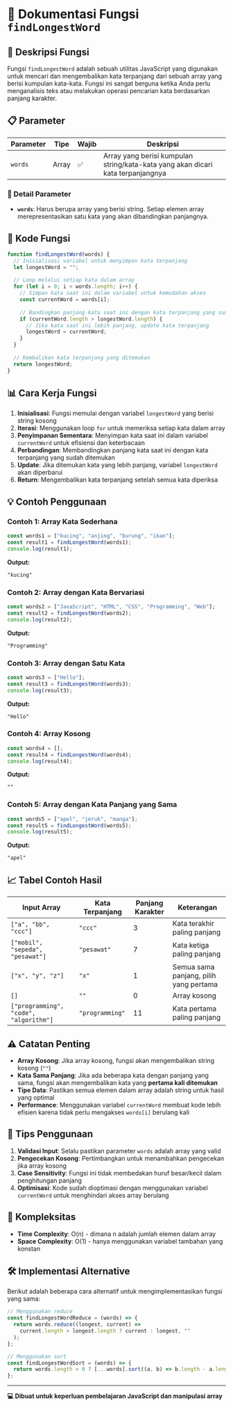 # 📝 Dokumentasi Fungsi `findLongestWord`

## 🎯 Deskripsi Fungsi

Fungsi `findLongestWord` adalah sebuah utilitas JavaScript yang digunakan untuk mencari dan mengembalikan kata terpanjang dari sebuah array yang berisi kumpulan kata-kata. Fungsi ini sangat berguna ketika Anda perlu menganalisis teks atau melakukan operasi pencarian kata berdasarkan panjang karakter.

## 📋 Parameter

| Parameter | Tipe | Wajib | Deskripsi |
|-----------|------|-------|-----------|
| `words` | Array | ✅ | Array yang berisi kumpulan string/kata-kata yang akan dicari kata terpanjangnya |

### 📌 Detail Parameter

- **`words`**: Harus berupa array yang berisi string. Setiap elemen array merepresentasikan satu kata yang akan dibandingkan panjangnya.

## 🔧 Kode Fungsi

```javascript
function findLongestWord(words) {
  // Inisialisasi variabel untuk menyimpan kata terpanjang
  let longestWord = "";
  
  // Loop melalui setiap kata dalam array
  for (let i = 0; i < words.length; i++) {
    // Simpan kata saat ini dalam variabel untuk kemudahan akses
    const currentWord = words[i];
    
    // Bandingkan panjang kata saat ini dengan kata terpanjang yang sudah ditemukan
    if (currentWord.length > longestWord.length) {
      // Jika kata saat ini lebih panjang, update kata terpanjang
      longestWord = currentWord;
    }
  }
  
  // Kembalikan kata terpanjang yang ditemukan
  return longestWord;
}
```

## 📊 Cara Kerja Fungsi

1. **Inisialisasi**: Fungsi memulai dengan variabel `longestWord` yang berisi string kosong
2. **Iterasi**: Menggunakan loop `for` untuk memeriksa setiap kata dalam array
3. **Penyimpanan Sementara**: Menyimpan kata saat ini dalam variabel `currentWord` untuk efisiensi dan keterbacaan
4. **Perbandingan**: Membandingkan panjang kata saat ini dengan kata terpanjang yang sudah ditemukan
5. **Update**: Jika ditemukan kata yang lebih panjang, variabel `longestWord` akan diperbarui
6. **Return**: Mengembalikan kata terpanjang setelah semua kata diperiksa

## 💡 Contoh Penggunaan

### Contoh 1: Array Kata Sederhana
```javascript
const words1 = ["kucing", "anjing", "burung", "ikan"];
const result1 = findLongestWord(words1);
console.log(result1);
```

**Output:**
```
"kucing"
```

### Contoh 2: Array dengan Kata Bervariasi
```javascript
const words2 = ["JavaScript", "HTML", "CSS", "Programming", "Web"];
const result2 = findLongestWord(words2);
console.log(result2);
```

**Output:**
```
"Programming"
```

### Contoh 3: Array dengan Satu Kata
```javascript
const words3 = ["Hello"];
const result3 = findLongestWord(words3);
console.log(result3);
```

**Output:**
```
"Hello"
```

### Contoh 4: Array Kosong
```javascript
const words4 = [];
const result4 = findLongestWord(words4);
console.log(result4);
```

**Output:**
```
""
```

### Contoh 5: Array dengan Kata Panjang yang Sama
```javascript
const words5 = ["apel", "jeruk", "manga"];
const result5 = findLongestWord(words5);
console.log(result5);
```

**Output:**
```
"apel"
```

## 📈 Tabel Contoh Hasil

| Input Array | Kata Terpanjang | Panjang Karakter | Keterangan |
|-------------|-----------------|------------------|------------|
| `["a", "bb", "ccc"]` | `"ccc"` | 3 | Kata terakhir paling panjang |
| `["mobil", "sepeda", "pesawat"]` | `"pesawat"` | 7 | Kata ketiga paling panjang |
| `["x", "y", "z"]` | `"x"` | 1 | Semua sama panjang, pilih yang pertama |
| `[]` | `""` | 0 | Array kosong |
| `["programming", "code", "algorithm"]` | `"programming"` | 11 | Kata pertama paling panjang |

## ⚠️ Catatan Penting

- **Array Kosong**: Jika array kosong, fungsi akan mengembalikan string kosong (`""`)
- **Kata Sama Panjang**: Jika ada beberapa kata dengan panjang yang sama, fungsi akan mengembalikan kata yang **pertama kali ditemukan**
- **Tipe Data**: Pastikan semua elemen dalam array adalah string untuk hasil yang optimal
- **Performance**: Menggunakan variabel `currentWord` membuat kode lebih efisien karena tidak perlu mengakses `words[i]` berulang kali

## 🚀 Tips Penggunaan

1. **Validasi Input**: Selalu pastikan parameter `words` adalah array yang valid
2. **Pengecekan Kosong**: Pertimbangkan untuk menambahkan pengecekan jika array kosong
3. **Case Sensitivity**: Fungsi ini tidak membedakan huruf besar/kecil dalam penghitungan panjang
4. **Optimisasi**: Kode sudah dioptimasi dengan menggunakan variabel `currentWord` untuk menghindari akses array berulang

## 🔄 Kompleksitas

- **Time Complexity**: O(n) - dimana n adalah jumlah elemen dalam array
- **Space Complexity**: O(1) - hanya menggunakan variabel tambahan yang konstan

## 🛠️ Implementasi Alternative

Berikut adalah beberapa cara alternatif untuk mengimplementasikan fungsi yang sama:

```javascript
// Menggunakan reduce
const findLongestWordReduce = (words) => {
  return words.reduce((longest, current) => 
    current.length > longest.length ? current : longest, ""
  );
};

// Menggunakan sort
const findLongestWordSort = (words) => {
  return words.length > 0 ? [...words].sort((a, b) => b.length - a.length)[0] : "";
};
```

---

**💻 Dibuat untuk keperluan pembelajaran JavaScript dan manipulasi array**
